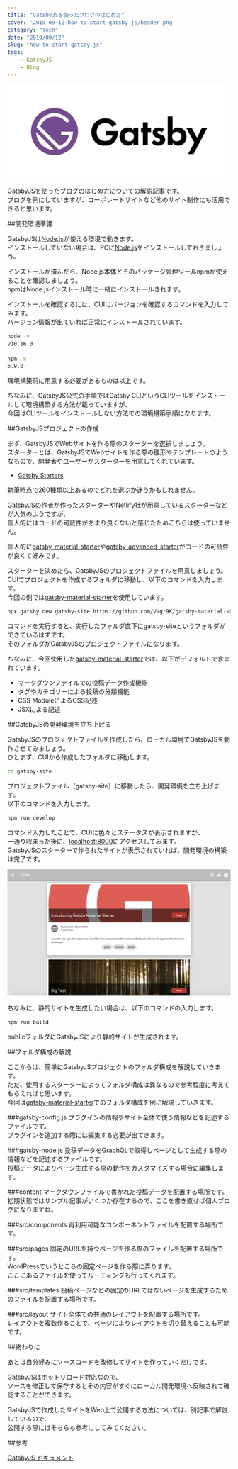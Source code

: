 ```yaml
---
title: "GatsbyJSを使ったブログのはじめ方"
cover: '2019-09-12-how-to-start-gatsby-js/header.png'
category: "Tech"
date: "2019/09/12"
slug: "how-to-start-gatsby-js"
tags:
    - GatsbyJS
    - Blog
---
```


![GatsbyJS](./gatsby.png)

GatsbyJSを使ったブログのはじめ方についての解説記事です。  
ブログを例にしていますが、コーポレートサイトなど他のサイト制作にも活用できると思います。

##開発環境準備

GatsbyJSは[Node.js](https://nodejs.org/ja/)が使える環境で動きます。  
インストールしていない場合は、PCに[Node.js](https://nodejs.org/ja/)をインストールしておきましょう。

インストールが済んだら、Node.js本体とそのパッケージ管理ツールnpmが使えることを確認しましょう。  
npmはNode.jsインストール時に一緒にインストールされます。

インストールを確認するには、CUIにバージョンを確認するコマンドを入力してみます。  
バージョン情報が出ていれば正常にインストールされています。

```bash
node -v
v10.16.0

npm -v
6.9.0
```

環境構築前に用意する必要があるものは以上です。

ちなみに、GatsbyJS公式の手順ではGatsby CLIというCLIツールをインストールして環境構築する方法が載っていますが、  
今回はCLIツールをインストールしない方法での環境構築手順になります。

##GatsbyJSプロジェクトの作成

まず、GatsbyJSでWebサイトを作る際のスターターを選択しましょう。  
スターターとは、GatsbyJSでWebサイトを作る際の雛形やテンプレートのようなもので、開発者やユーザーがスターターを用意してくれています。

- [Gatsby Starters](https://www.gatsbyjs.org/starters/?v=2)

執筆時点で260種類以上あるのでどれを選ぶか迷うかもしれません。  

[GatsbyJSの作者が作ったスターター](https://www.gatsbyjs.org/starters/gatsbyjs/gatsby-starter-default/)や[Netlify社が用意しているスターター](https://www.gatsbyjs.org/starters/netlify-templates/gatsby-starter-netlify-cms/)などが人気のようですが、  
個人的にはコードの可読性があまり良くないと感じたためこちらは使っていません。

個人的に[gatsby-material-starter](https://www.gatsbyjs.org/starters/Vagr9K/gatsby-material-starter/)や[gatsby-advanced-starter](https://www.gatsbyjs.org/starters/Vagr9K/gatsby-advanced-starter/)がコードの可読性が良くて好みです。  

スターターを決めたら、GatsbyJSのプロジェクトファイルを用意しましょう。  
CUIでプロジェクトを作成するフォルダに移動し、以下のコマンドを入力します。  
今回の例では[gatsby-material-starter](https://www.gatsbyjs.org/starters/Vagr9K/gatsby-material-starter/)を使用しています。

```bash
npx gatsby new gatsby-site https://github.com/Vagr9K/gatsby-material-starter
```

コマンドを実行すると、実行したフォルダ直下にgatsby-siteというフォルダができているはずです。  
そのフォルダがGatsbyJSのプロジェクトファイルになります。

ちなみに、今回使用した[gatsby-material-starter](https://www.gatsbyjs.org/starters/Vagr9K/gatsby-material-starter/)では、以下がデフォルトで含まれています。

- マークダウンファイルでの投稿データ作成機能
- タグやカテゴリーによる投稿の分類機能
- CSS ModuleによるCSS記述
- JSXによる記述

##GatsbyJSの開発環境を立ち上げる

GatsbyJSのプロジェクトファイルを作成したら、ローカル環境でGatsbyJSを動作させてみましょう。  
ひとまず、CUIから作成したフォルダに移動します。

```bash
cd gatsby-site
```

プロジェクトファイル（gatsby-site）に移動したら、開発環境を立ち上げます。  
以下のコマンドを入力します。

```bash
npm run develop
```

コマンド入力したことで、CUIに色々とステータスが表示されますが、  
一通り収まった後に、[localhost:8000](http://localhost:8000)にアクセスしてみます。  
GatsbyJSのスターターで作られたサイトが表示されていれば、開発環境の構築は完了です。  

![gatsby-material-starter](./gatsby-material-starter.png)

ちなみに、静的サイトを生成したい場合は、以下のコマンドの入力します。  

```bash
npm run build
```

publicフォルダにGatsbyJSにより静的サイトが生成されます。

##フォルダ構成の解説

ここからは、簡単にGatsbyJSプロジェクトのフォルダ構成を解説していきます。  
ただ、使用するスターターによってフォルダ構成は異なるので参考程度に考えてもらえればと思います。  
今回は[gatsby-material-starter](https://www.gatsbyjs.org/starters/Vagr9K/gatsby-material-starter/)でのフォルダ構成を例に解説していきます。


###gatsby-config.js
プラグインの情報やサイト全体で使う情報などを記述するファイルです。  
プラグインを追加する際には編集する必要が出てきます。

###gatsby-node.js
投稿データをGraphQLで取得しページとして生成する際の情報などを記述するファイルです。  
投稿データによりページ生成する際の動作をカスタマイズする場合に編集します。

###content
マークダウンファイルで書かれた投稿データを配置する場所です。  
初期状態ではサンプル記事がいくつか存在するので、ここを書き直せば個人ブログになりますね。

###src/components
再利用可能なコンポーネントファイルを配置する場所です。

###src/pages
固定のURLを持つページを作る際のファイルを配置する場所です。  
WordPressでいうところの固定ページを作る際に弄ります。  
ここにあるファイルを使ってルーティングも行ってくれます。

###src/templates
投稿ページなどの固定のURLではないページを生成するためのファイルを配置する場所です。  

###src/layout
サイト全体での共通のレイアウトを配置する場所です。  
レイアウトを複数作ることで、ページによりレイアウトを切り替えることも可能です。

##終わりに

あとは自分好みにソースコードを改修してサイトを作っていくだけです。

GatsbyJSはホットリロード対応なので、  
ソースを修正して保存するとその内容がすぐにローカル開発環境へ反映されて確認することができます。

GatsbyJSで作成したサイトをWeb上で公開する方法については、別記事で解説しているので、  
公開する際にはそちらも参考にしてみてください。

##参考

[GatsbyJS ドキュメント](https://www.gatsbyjs.org/docs/)